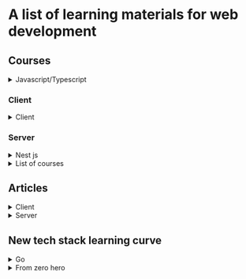 # A list of learning materials for web development

## Courses

<details>
<summary>Javascript/Typescript</summary>

1. [Using type definitions (TypeScript tutorial, #9)](https://youtu.be/cqv5nhARjr8)
1. [Typescript: type definition files](https://youtu.be/ShargpxE1Xs)
</details>

### Client

<details>
<summary>Client</summary>

</details>

### Server

<details>
<summary>Nest js</summary>

1. [06 Saving quiz data to Database in TypeORM using services and Repository NestJs tutorieal](https://youtu.be/r2FN1Szul1I)
1. [07 Creating the Question entity for Quiz](https://youtu.be/9fW401Ri5WU)
1. [08 Entity relation with TypeORM and saving questions](https://youtu.be/uXVTWbmPN2Q)
1. [09 Refactoring the quiz module and moving things to make more sense using VS Code](https://youtu.be/9rp5vIV1ptA)
1. [10 Additing options to a questions using Type ORM relations - Part 1](https://youtu.be/SxCdNRIFhbs)

1. [11 Additing options to a questions using Type ORM relations - Part 2](https://youtu.be/5FWOyzLbFuA)
1. [12 Loading quiz with questions - query, joins and nested relations in TypeORM](https://youtu.be/pf2e_bgcHbA)
1. [13 Show Quiz with questions and options | Type ORM second level relation](https://youtu.be/M6eZVxszNxQ)
1. [14 Nestjs Config module to work with env files and hide your secrets from codebase](https://youtu.be/aDlBnxVzS_Q)
1. [15 Nestjs | User registration and password hash with bcrypt with TypeORM Hooks](https://youtu.be/hd016Yz1SIk)
1. [16 How to run or setup migrations in Nest JS with TypeORM](https://youtu.be/1-MRmLsUrAo)
1. [17 NestJS JWT Token for API authentication, Passport - API security](https://youtu.be/5HYlU-ZXTVU)
1. [18 Nest JS JWT Secret through config and env file](https://youtu.be/GVGeTshQ7iU)
1. [19 Nest JS JWT Swagger API documentation setup](https://youtu.be/lZmsY0e2ojQ)
1. [20 Pagination with Nest JS - How to get paginated data with Type ORM and Nest JS](https://youtu.be/KPen5MMnBH8)

1. [21 Nest JS TypeORM Seeder setup | How to use Seeds and Factories with NestJs and TypeORM and more](https://youtu.be/Tq5Pmh7l6-U)
1. [22 Nest JS adding columns to a database table TypeORM using migrations](https://youtu.be/LqEM0vSqEXY)
1. [23 Nest JS How to use middleware in Nest JS and it's concept](https://youtu.be/8vyXWyml634)
1. [24 Nest JS Custom exceptions and why they are useful](https://youtu.be/jOCvdC9BBqY)
1. [25 Nest JS Trick to use sample data while development](https://youtu.be/ypClyOKljBY)
1. [26 Nest JS Guards what are they and how to use them](https://youtu.be/_I1KHiOlb1o)
1. [27 Nest JS Dynamic role guard to handle multiple roles for different API](https://youtu.be/srpEwVU0Yk8)
1. [28 Nest JS Events and how to do event driven development in Node Nest JS framework](https://youtu.be/Aq6iMnBAKsE)
1. [29 Nestjs API to upload files](https://youtu.be/A1RbTJn0mYE)
1. [30 Nestjs and Meilisearch backend implementation](https://youtu.be/F0eUgWCMTRQ)
1. [31 NestJs and ReactJs search implementation](https://youtu.be/21YD4N8amIA)
</details>

<details>
<summary>List of courses</summary>

1. [Netninja - GraphQL](https://youtube.com/playlist?list=PL4cUxeGkcC9iK6Qhn-QLcXCXPQUov1U7f)
1. [GraphQL Course - Beginner To Expert](https://youtube.com/playlist?list=PLpPqplz6dKxXICtNgHY1tiCPau_AwWAJU)
1. [MySQL Complete Tutorial for Beginners 2022](https://youtube.com/playlist?list=PLjVLYmrlmjGeyCPgdHL2vWmEGKxcpsC0E)
1. [Nestjs Full Course 2022 | Beginner Nestjs Tutorial](https://youtu.be/Mgr5_r70OJQ)
1. [9 best practices of REST API development](https://youtu.be/VsSBnLGM340)
1. [API Documentation Tutorial For Beginners With Swagger](https://youtube.com/playlist?list=PLnBvgoOXZNCOiV54qjDOPA9R7DIDazxBA)
1. [Prisma Tutorial](https://youtube.com/playlist?list=PLtCU1KU9f0rhxjimJKtGcnnf1Oh0j1uYm)
1. [Nginx tutorials](https://youtube.com/playlist?list=PLNblnG6W6-KKh05EHeoqRWJ0TJMYsY-x5)
   <<<<<<< Updated upstream
1. [PayPal Checkout 2.0 - Monetize React, Angular, & Vue Quickly](https://youtu.be/AtZGoueL4Vs)
1. [Accept a card payment with Stripe.js](https://youtu.be/0oHjwz-WHcc)
1. [Get Paid with Crypto in your App // Coinbase Commerce Tutorial](https://youtu.be/sZif1kuAjcY)
1. [토스ㅣSLASH 21 - 결제 시스템의 SDK와 API 디자인](https://youtu.be/E4_0WWqmF3M)
1. [DBMS Indexing: The Basic Concept](https://youtu.be/zDzu6vka0rQ)
1. [인덱스는 얼마나 효과적일까? 실습해보기 feat.MongoDB](https://youtu.be/ARxGFTmFrKQ)
1. [로드 밸런싱이란? | 천상계 개발자가 되려면 이 정도는 알아야지](https://youtu.be/9_6COPOMZvI)
1. [PostgreSQL Tutorial for Beginners | Learn SQL Queries using PostgreSQL and PgAdmin 4 | Beginner's Guide to PostgreSQ](https://youtube.com/playlist?list=PLS1QulWo1RIa-sDLWbP01sEnlm_Bxmvqs)
</details>

## Articles

<details>
<summary>Client</summary>

</details>

<details>
<summary>Server</summary>

</details>

## New tech stack learning curve

<details>
<summary>Go</summary>

1. [GoLang Simple HTTP Web Server | Beginners Tutorial](https://youtu.be/YMFkgN9r_jg)
1. [GoLang Simple TODO App using HTML Templates | Beginners Tutorial](https://youtu.be/UeUDGEa0AX4)
1. [Backend master class [Golang, Postgres, Docker]](https://youtube.com/playlist?list=PLy_6D98if3ULEtXtNSY_2qN21VCKgoQAE)
</details>

<details>
<summary>From zero hero</summary>

1. [System Design: Why is Kafka fast?](https://youtu.be/UNUz1-msbOM)
1. [네이버, 라인 개발자들에게 조언받은 백엔드 개발자 로드맵](https://youtu.be/tcyb_BwAPpY)

</details>

